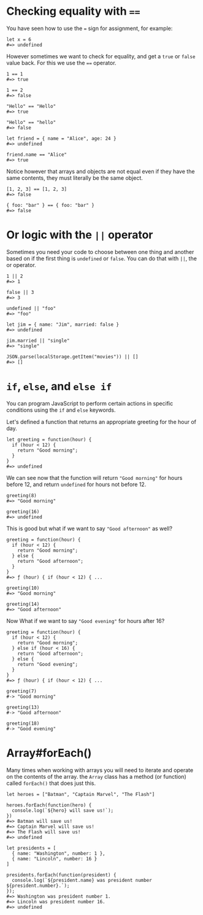 # Checking equality with `==`

You have seen how to use the `=` sign for assignment, for example:

```
let x = 6
#=> undefined
```

However sometimes we want to check for equality, and get a `true` or `false`
value back. For this we use the `==` operator.

```
1 == 1
#=> true

1 == 2
#=> false

"Hello" == "Hello"
#=> true

"Hello" == "hello"
#=> false

let friend = { name = "Alice", age: 24 }
#=> undefined

friend.name == "Alice"
#=> true

```

Notice however that arrays and objects are not equal even if they have the same
contents, they must literally be the same object.

```
[1, 2, 3] == [1, 2, 3]
#=> false

{ foo: "bar" } == { foo: "bar" }
#=> false
```

# Or logic with the `||` operator

Sometimes you need your code to choose between one thing and another based on
if the first thing is `undefined` or `false`. You can do that with `||`, the or
operator.

```
1 || 2
#=> 1

false || 3
#=> 3

undefined || "foo"
#=> "foo"

let jim = { name: "Jim", married: false }
#=> undefined

jim.married || "single"
#=> "single"

JSON.parse(localStorage.getItem("movies")) || []
#=> []
```


# `if`, `else`, and `else if`

You can program JavaScript to perform certain actions in specific conditions
using the `if` and `else` keywords.

Let's defined a function that returns an appropriate greeting for the hour of
day.

```
let greeting = function(hour) {
  if (hour < 12) {
    return "Good morning";
  }
}
#=> undefined
```

We can see now that the function will return `"Good morning"` for hours before
12, and return `undefined` for hours not before 12.

```
greeting(8)
#=> "Good morning"

greeting(16)
#=> undefined
```

This is good but what if we want to say `"Good afternoon"` as well?


```
greeting = function(hour) {
  if (hour < 12) {
    return "Good morning";
  } else {
    return "Good afternoon";
  }
}
#=> ƒ (hour) { if (hour < 12) { ...

greeting(10)
#=> "Good morning"

greeting(14)
#=> "Good afternoon"
```

Now What if we want to say `"Good evening"` for hours after 16?

```
greeting = function(hour) {
  if (hour < 12) {
    return "Good morning";
  } else if (hour < 16) {
    return "Good afternoon";
  } else {
    return "Good evening";
  }
}
#=> ƒ (hour) { if (hour < 12) { ...

greeting(7)
#-> "Good morning"

greeting(13)
#-> "Good afternoon"

greeting(18)
#-> "Good evening"
```

# Array#forEach()

Many times when working with arrays you will need to iterate and operate on the
contents of the array. the `Array` class has a method (or function) called
`forEach()` that does just this.

```
let heroes = ["Batman", "Captain Marvel", "The Flash"]

heroes.forEach(function(hero) {
  console.log(`${hero} will save us!`);
})
#=> Batman will save us!
#=> Captain Marvel will save us!
#=> The Flash will save us!
#=> undefined

let presidents = [
  { name: "Washington", number: 1 },
  { name: "Lincoln", number: 16 }
]

presidents.forEach(function(president) {
  console.log(`${president.name} was president number ${president.number}.`);
});
#=> Washington was president number 1.
#=> Lincoln was president number 16.
#=> undefined
```
